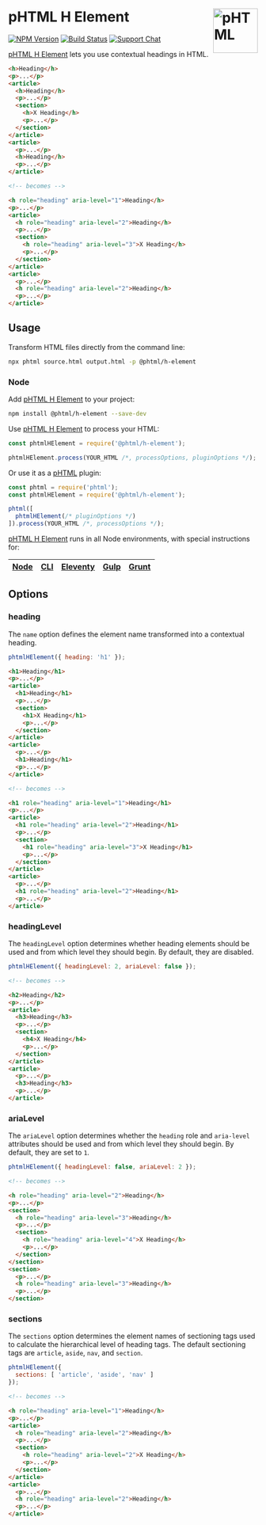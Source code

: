 # pHTML H Element [<img src="https://phtml.io/logo.svg" alt="pHTML" width="90" height="90" align="right">][phtml]

[![NPM Version][npm-img]][npm-url]
[![Build Status][cli-img]][cli-url]
[![Support Chat][git-img]][git-url]

[pHTML H Element] lets you use contextual headings in HTML.

```html
<h>Heading</h>
<p>...</p>
<article>
  <h>Heading</h>
  <p>...</p>
  <section>
    <h>X Heading</h>
    <p>...</p>
  </section>
</article>
<article>
  <p>...</p>
  <h>Heading</h>
  <p>...</p>
</article>

<!-- becomes -->

<h role="heading" aria-level="1">Heading</h>
<p>...</p>
<article>
  <h role="heading" aria-level="2">Heading</h>
  <p>...</p>
  <section>
    <h role="heading" aria-level="3">X Heading</h>
    <p>...</p>
  </section>
</article>
<article>
  <p>...</p>
  <h role="heading" aria-level="2">Heading</h>
  <p>...</p>
</article>
```

## Usage

Transform HTML files directly from the command line:

```bash
npx phtml source.html output.html -p @phtml/h-element
```

### Node

Add [pHTML H Element] to your project:

```bash
npm install @phtml/h-element --save-dev
```

Use [pHTML H Element] to process your HTML:

```js
const phtmlHElement = require('@phtml/h-element');

phtmlHElement.process(YOUR_HTML /*, processOptions, pluginOptions */);
```

Or use it as a [pHTML] plugin:

```js
const phtml = require('phtml');
const phtmlHElement = require('@phtml/h-element');

phtml([
  phtmlHElement(/* pluginOptions */)
]).process(YOUR_HTML /*, processOptions */);
```

[pHTML H Element] runs in all Node environments, with special instructions for:

| [Node](INSTALL.md#node) | [CLI](INSTALL.md#phtml-cli) | [Eleventy](INSTALL.md#eleventy) | [Gulp](INSTALL.md#gulp) | [Grunt](INSTALL.md#grunt) |
| --- | --- | --- | --- | --- |

## Options

### heading

The `name` option defines the element name transformed into a contextual heading.

```js
phtmlHElement({ heading: 'h1' });
```

```html
<h1>Heading</h1>
<p>...</p>
<article>
  <h1>Heading</h1>
  <p>...</p>
  <section>
    <h1>X Heading</h1>
    <p>...</p>
  </section>
</article>
<article>
  <p>...</p>
  <h1>Heading</h1>
  <p>...</p>
</article>

<!-- becomes -->

<h1 role="heading" aria-level="1">Heading</h1>
<p>...</p>
<article>
  <h1 role="heading" aria-level="2">Heading</h1>
  <p>...</p>
  <section>
    <h1 role="heading" aria-level="3">X Heading</h1>
    <p>...</p>
  </section>
</article>
<article>
  <p>...</p>
  <h1 role="heading" aria-level="2">Heading</h1>
  <p>...</p>
</article>
```

### headingLevel

The `headingLevel` option determines whether heading elements should be used
and from which level they should begin. By default, they are disabled.

```js
phtmlHElement({ headingLevel: 2, ariaLevel: false });
```

```html
<!-- becomes -->

<h2>Heading</h2>
<p>...</p>
<article>
  <h3>Heading</h3>
  <p>...</p>
  <section>
    <h4>X Heading</h4>
    <p>...</p>
  </section>
</article>
<article>
  <p>...</p>
  <h3>Heading</h3>
  <p>...</p>
</article>
```

### ariaLevel

The `ariaLevel` option determines whether the `heading` role and `aria-level`
attributes should be used and from which level they should begin. By default,
they are set to `1`.

```js
phtmlHElement({ headingLevel: false, ariaLevel: 2 });
```

```html
<!-- becomes -->

<h role="heading" aria-level="2">Heading</h>
<p>...</p>
<section>
  <h role="heading" aria-level="3">Heading</h>
  <p>...</p>
  <section>
    <h role="heading" aria-level="4">X Heading</h>
    <p>...</p>
  </section>
</section>
<section>
  <p>...</p>
  <h role="heading" aria-level="3">Heading</h>
  <p>...</p>
</section>
```

### sections

The `sections` option determines the element names of sectioning tags used to
calculate the hierarchical level of heading tags. The default sectioning tags
are `article`, `aside`, `nav`, and `section`.

```js
phtmlHElement({
  sections: [ 'article', 'aside', 'nav' ]
});
```

```html
<!-- becomes -->

<h role="heading" aria-level="1">Heading</h>
<p>...</p>
<article>
  <h role="heading" aria-level="2">Heading</h>
  <p>...</p>
  <section>
    <h role="heading" aria-level="2">X Heading</h>
    <p>...</p>
  </section>
</article>
<article>
  <p>...</p>
  <h role="heading" aria-level="2">Heading</h>
  <p>...</p>
</article>
```

[cli-img]: https://img.shields.io/travis/phtmlorg/phtml-h-element.svg
[cli-url]: https://travis-ci.org/phtmlorg/phtml-h-element
[git-img]: https://img.shields.io/badge/support-chat-blue.svg
[git-url]: https://gitter.im/phtmlorg/phtml
[npm-img]: https://img.shields.io/npm/v/@phtml/h-element.svg
[npm-url]: https://www.npmjs.com/package/@phtml/h-element

[pHTML]: https://github.com/phtmlorg/phtml
[pHTML H Element]: https://github.com/phtmlorg/phtml-h-element

